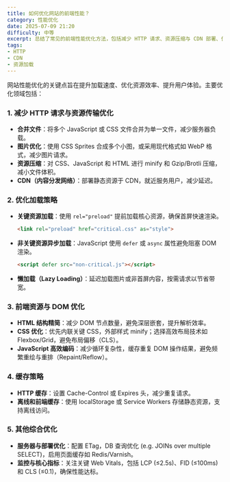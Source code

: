 ```yaml
---
title: 如何优化网站的前端性能？
category: 性能优化
date: 2025-07-09 21:20
difficulty: 中等
excerpt: 总结了常见的前端性能优化方法，包括减少 HTTP 请求、资源压缩与 CDN 部署、优化加载策略和浏览器缓存等技巧，帮助开发者提升网页速度。
tags:
- HTTP
- CDN
- 资源加载
---
```

网站性能优化的关键点旨在提升加载速度、优化资源效率、提升用户体验。主要优化领域包括：  

### 1. 减少 HTTP 请求与资源传输优化

- **合并文件**：将多个 JavaScript 或 CSS 文件合并为单一文件，减少服务器负载。  
- **图片优化**：使用 CSS Sprites 合成多个小图，或采用现代格式如 WebP 格式，减少图片请求。  
- **资源压缩**：对 CSS、JavaScript 和 HTML 进行 minify 和 Gzip/Brotli 压缩，减小文件体积。  
- **CDN（内容分发网络）**：部署静态资源于 CDN，就近服务用户，减少延迟。  

### 2. 优化加载策略

- **关键资源加载**：使用 `rel="preload"` 提前加载核心资源，确保首屏快速渲染。  
  ```html  
  <link rel="preload" href="critical.css" as="style">  
  ```  
- **非关键资源异步加载**：JavaScript 使用 `defer` 或 `async` 属性避免阻塞 DOM 渲染。  
  ```html  
  <script defer src="non-critical.js"></script>  
  ```  
- **懒加载（Lazy Loading）**：延迟加载图片或非首屏内容，按需请求以节省带宽。  

### 3. 前端资源与 DOM 优化

- **HTML 结构精简**：减少 DOM 节点数量，避免深层嵌套，提升解析效率。  
- **CSS 优化**：优先内联关键 CSS，外部样式 minify；选择高效布局技术如 Flexbox/Grid，避免布局偏移（CLS）。  
- **JavaScript 高效编码**：减少循环复杂性，缓存重复 DOM 操作结果，避免频繁重绘与重排（Repaint/Reflow）。  

### 4. 缓存策略

- **HTTP 缓存**：设置 Cache-Control 或 Expires 头，减少重复请求。  
- **离线和前端缓存**：使用 localStorage 或 Service Workers 存储静态资源，支持离线访问。  

### 5. 其他综合优化

- **服务器与部署优化**：配置 ETag，DB 查询优化 (e.g. JOINs over multiple SELECT)，启用页面缓存如 Redis/Varnish。  
- **监控与核心指标**：关注关键 Web Vitals，包括 LCP (≤2.5s)、FID (≤100ms) 和 CLS (≤0.1)，确保性能达标。  
